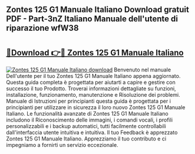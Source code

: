 ## Zontes 125 G1 Manuale Italiano Download gratuit PDF - Part-3nZ Italiano Manuale dell'utente di riparazione wfW38

# <h2><a href="http://dffff8.blite.top/?on=Zontes+125+G1+Manuale+Italiano">🔗Download 👉🔴 Zontes 125 G1 Manuale Italiano</a></h2>

[![Zontes 125 G1 Manuale Italiano download](https://i.imgur.com/lujVjoI.png)](http://dffff8.blite.top/?on=Zontes+125+G1+Manuale+Italiano)
Benvenuto nel manuale Dell'utente per il tuo Zontes 125 G1 Manuale Italiano appena aggiornato. Questa guida completa è progettata per aiutarti a capire e gestire con successo il tuo Prodotto. Troverai informazioni dettagliate su funzioni, installazione, funzionamento, manutenzione e Risoluzione dei problemi. Manuale di Istruzioni per principianti questa guida è progettata per i principianti per utilizzare in sicurezza il loro nuovo Zontes 125 G1 Manuale Italiano. Le funzionalità avanzate di Zontes 125 G1 Manuale Italiano includono il Riconoscimento delle immagini, i comandi vocali, i profili personalizzabili e i backup automatici, tutti facilmente controllabili dall'interfaccia utente intuitiva e intuitiva. Il tuo Feedback è apprezzato Zontes 125 G1 Manuale Italiano. Apprezziamo il tuo contributo e ci impegniamo a fornirti un servizio eccezionale.
